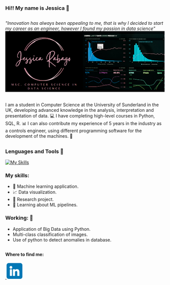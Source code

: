 ### Hi!! My name is Jessica :princess:      
##
*"Innovation has always been appealing to me, that is why I decided to start my career as an engineer, however I found my passion in data science"*
![](/pictures/a.PNG) 
##
I am a student in Computer Science at the University of Sunderland in the UK, developing advanced knowledge in the analysis, interpretation and presentation
of data. :computer: I have completing high-level courses in Python, SQL, R. :bar_chart: I can also contribute my experience of 5 years in the industry as a controls engineer, using different programming software for the development of the machines. :office:
## 
### Lenguages and Tools :wrench:
[![My Skills](https://skills.thijs.gg/icons?i=py,r,mysql)](https://skills.thijs.gg)

### My skills: 
- :rocket: Machine learning application. 
- :chart_with_upwards_trend: Data visualization.
- :memo: Research project.
- :blue_book: Learning about ML pipelines.

### Working: :open_file_folder:
- Application of Big Data using Python.
- Multi-class classification of images.
- Use of python to detect anomalies in database.
##
#### Where to find me:
<a href="https://www.linkedin.com/in/jessica-rabago-05539424a/"> <img align=”left”>
    <img src="pictures/linkedin.png" alt="LinkedIn" width="50" height="50"></a>



                   
